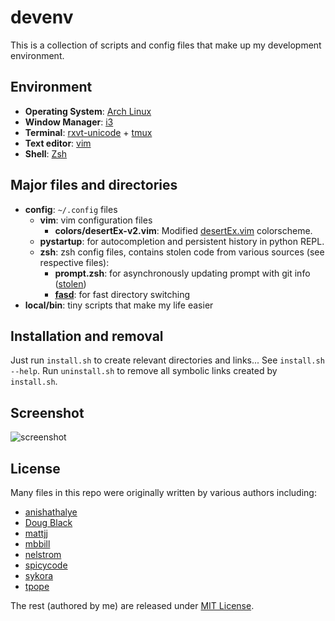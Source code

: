 # devenv

This is a collection of scripts and config files that make up my development environment.

## Environment
* **Operating System**: [Arch Linux](https://wiki.archlinux.org/index.php/The_Arch_Way)
* **Window Manager**: [i3](https://i3wm.org)
* **Terminal**: [rxvt-unicode][] + [tmux][]
* **Text editor**: [vim](https://vim.org/)
* **Shell**: [Zsh](https://wiki.archlinux.org/index.php/Zsh)

[rxvt-unicode]: https://wiki.archlinux.org/index.php/Rxvt-unicode
[tmux]: https://tmux.github.io/

## Major files and directories
* **config**: `~/.config` files
  * **vim**: vim configuration files
    * **colors/desertEx-v2.vim**: Modified [desertEx.vim] colorscheme.
  * **pystartup**: for autocompletion and persistent history in python REPL.
  * **zsh**: zsh config files, contains stolen code from various sources (see respective files):
    * **prompt.zsh**: for asynchronously updating prompt with git info ([stolen])
    * **[fasd]**: for fast directory switching
* **local/bin**: tiny scripts that make my life easier

[desertEx.vim]: https://github.com/mbbill/desertEx
[stolen]: https://github.com/anishathalye/dotfiles/blob/master/zsh/prompt.zsh
[fasd]: https://github.com/clvv/fasd

## Installation and removal
Just run `install.sh` to create relevant directories and links... See `install.sh --help`.
Run `uninstall.sh` to remove all symbolic links created by `install.sh`.

## Screenshot

![screenshot](https://user-images.githubusercontent.com/21051830/40007162-b17bf712-57b9-11e8-98d7-ef5881e16a12.png)

## License
Many files in this repo were originally written by various authors including:

* [anishathalye](https://github.com/anishathalye/dotfiles/blob/master/zsh)
* [Doug Black](http://dougblack.io/words/zsh-vi-mode.html)
* [mattjj](https://github.com/mattjj/my-oh-my-zsh)
* [mbbill](https://github.com/mbbill)
* [nelstrom](http://stackoverflow.com/a/3180886/2849934)
* [spicycode](https://github.com/spicycode/ze-best-zsh-config/blob/master/.zsh)
* [sykora](http://github.com/sykora/etc/blob/master/zsh/functions/spectrum)
* [tpope](https://github.com/tpope/vim-unimpaired)

The rest (authored by me) are released under [MIT License](http://opensource.org/licenses/MIT).
